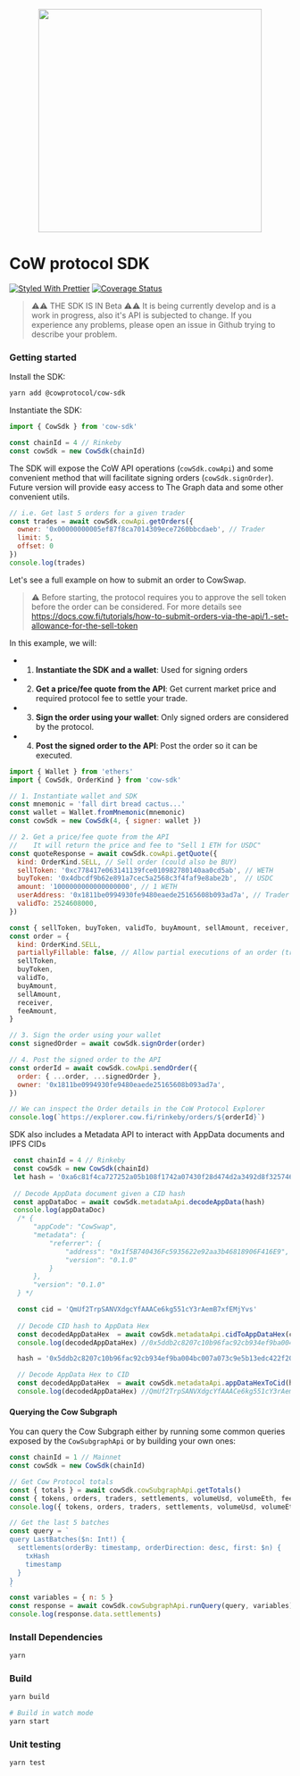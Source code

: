<p align="center">
  <img width="400" src="https://raw.githubusercontent.com/gnosis/cow-sdk/main/docs/images/CoW.png">
</p>

# CoW protocol SDK
[![Styled With Prettier](https://img.shields.io/badge/code_style-prettier-ff69b4.svg)](https://prettier.io/)
[![Coverage Status](https://coveralls.io/repos/github/cowprotocol/cow-sdk/badge.svg?branch=main)](https://coveralls.io/github/cowprotocol/cow-sdk?branch=main)


> ⚠️⚠️ THE SDK IS IN Beta ⚠️⚠️
> It is being currently develop and is a work in progress, also it's API is subjected to change. 
> If you experience any problems, please open an issue in Github trying to describe your problem.

### Getting started

Install the SDK:

```bash
yarn add @cowprotocol/cow-sdk
```

Instantiate the SDK:

```js
import { CowSdk } from 'cow-sdk'

const chainId = 4 // Rinkeby
const cowSdk = new CowSdk(chainId)
```

The SDK will expose the CoW API operations (`cowSdk.cowApi`) and some convenient method that will facilitate signing orders (`cowSdk.signOrder`). Future version will provide easy access to The Graph data and some other convenient utils.

```js
// i.e. Get last 5 orders for a given trader
const trades = await cowSdk.cowApi.getOrders({
  owner: '0x00000000005ef87f8ca7014309ece7260bbcdaeb', // Trader
  limit: 5,
  offset: 0
})
console.log(trades)
```

Let's see a full example on how to submit an order to CowSwap.

> ⚠️ Before starting, the protocol requires you to approve the sell token before the order can be considered. 
> For more details see https://docs.cow.fi/tutorials/how-to-submit-orders-via-the-api/1.-set-allowance-for-the-sell-token

In this example, we will:
- 1. **Instantiate the SDK and a wallet**: Used for signing orders
- 2. **Get a price/fee quote from the API**: Get current market price and required protocol fee to settle your trade.
- 3. **Sign the order using your wallet**: Only signed orders are considered by the protocol.
- 4. **Post the signed order to the API**: Post the order so it can be executed.

```js
import { Wallet } from 'ethers'
import { CowSdk, OrderKind } from 'cow-sdk'

// 1. Instantiate wallet and SDK
const mnemonic = 'fall dirt bread cactus...'
const wallet = Wallet.fromMnemonic(mnemonic)
const cowSdk = new CowSdk(4, { signer: wallet })

// 2. Get a price/fee quote from the API
//    It will return the price and fee to "Sell 1 ETH for USDC"
const quoteResponse = await cowSdk.cowApi.getQuote({
  kind: OrderKind.SELL, // Sell order (could also be BUY)
  sellToken: '0xc778417e063141139fce010982780140aa0cd5ab', // WETH
  buyToken: '0x4dbcdf9b62e891a7cec5a2568c3f4faf9e8abe2b',  // USDC
  amount: '1000000000000000000', // 1 WETH
  userAddress: '0x1811be0994930fe9480eaede25165608b093ad7a', // Trader
  validTo: 2524608000,
})

const { sellToken, buyToken, validTo, buyAmount, sellAmount, receiver, feeAmount } = quoteResponse.quote
const order = {
  kind: OrderKind.SELL,
  partiallyFillable: false, // Allow partial executions of an order (true would be for a "Fill or Kill" order, which is not yet supported but will be added soon)
  sellToken,
  buyToken,
  validTo,
  buyAmount,
  sellAmount,
  receiver,
  feeAmount,
}

// 3. Sign the order using your wallet
const signedOrder = await cowSdk.signOrder(order)

// 4. Post the signed order to the API
const orderId = await cowSdk.cowApi.sendOrder({
  order: { ...order, ...signedOrder },
  owner: '0x1811be0994930fe9480eaede25165608b093ad7a',
})

// We can inspect the Order details in the CoW Protocol Explorer
console.log(`https://explorer.cow.fi/rinkeby/orders/${orderId}`)
```

SDK also includes a Metadata API to interact with AppData documents and IPFS CIDs

```js
 const chainId = 4 // Rinkeby
 const cowSdk = new CowSdk(chainId)
 let hash = '0xa6c81f4ca727252a05b108f1742a07430f28d474d2a3492d8f325746824d22e5'
 
 // Decode AppData document given a CID hash
 const appDataDoc = await cowSdk.metadataApi.decodeAppData(hash)
 console.log(appDataDoc)
  /* {
      "appCode": "CowSwap",
      "metadata": {
          "referrer": {
              "address": "0x1f5B740436Fc5935622e92aa3b46818906F416E9",
              "version": "0.1.0"
          }
      },
      "version": "0.1.0"
  } */

  const cid = 'QmUf2TrpSANVXdgcYfAAACe6kg551cY3rAemB7xfEMjYvs'
  
  // Decode CID hash to AppData Hex 
  const decodedAppDataHex  = await cowSdk.metadataApi.cidToAppDataHex(cid)
  console.log(decodedAppDataHex) //0x5ddb2c8207c10b96fac92cb934ef9ba004bc007a073c9e5b13edc422f209ed80

  hash = '0x5ddb2c8207c10b96fac92cb934ef9ba004bc007a073c9e5b13edc422f209ed80'

  // Decode AppData Hex to CID
  const decodedAppDataHex  = await cowSdk.metadataApi.appDataHexToCid(hash)
  console.log(decodedAppDataHex) //QmUf2TrpSANVXdgcYfAAACe6kg551cY3rAemB7xfEMjYvs
```

#### Querying the Cow Subgraph

You can query the Cow Subgraph either by running some common queries exposed by the `CowSubgraphApi` or by building your own ones:

```js
const chainId = 1 // Mainnet
const cowSdk = new CowSdk(chainId)

// Get Cow Protocol totals
const { totals } = await cowSdk.cowSubgraphApi.getTotals()
const { tokens, orders, traders, settlements, volumeUsd, volumeEth, feesUsd, feesEth } = totals
console.log({ tokens, orders, traders, settlements, volumeUsd, volumeEth, feesUsd, feesEth })

// Get the last 5 batches
const query = `
query LastBatches($n: Int!) {
  settlements(orderBy: timestamp, orderDirection: desc, first: $n) {
    txHash
    timestamp
  }
}
`
const variables = { n: 5 }
const response = await cowSdk.cowSubgraphApi.runQuery(query, variables)
console.log(response.data.settlements)
```

### Install Dependencies

```bash
yarn
```

### Build

```bash
yarn build

# Build in watch mode
yarn start
```

### Unit testing

```bash
yarn test
```
